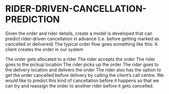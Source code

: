 # RIDER-DRIVEN-CANCELLATION-PREDICTION

Given the order and rider details, create a model is developed that can predict rider-driven cancellation in advance (i.e. before getting marked as cancelled or delivered)
The typical order flow goes something like this:
A client creates the order in our system

The order gets allocated to a rider
The rider accepts the order
The rider goes to the pickup location
The rider picks up the order
The rider goes to the delivery location and delivers the order
The rider also has the option to get the order cancelled before delivery by calling the client’s call centre. We would like to predict this kind of cancellation before it happens so that we can try and reassign the order to another rider before it gets cancelled.
